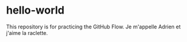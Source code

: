 # hello-world
This repository is for practicing the GitHub Flow.
Je m'appelle Adrien et j'aime la raclette.
